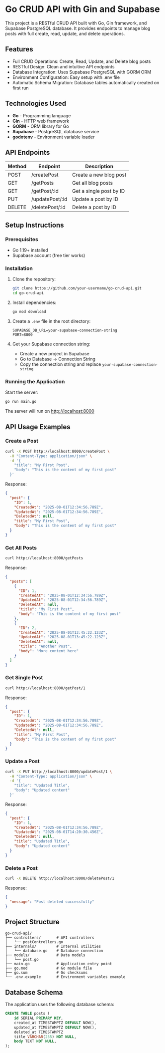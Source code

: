 # Go CRUD API with Gin and Supabase

This project is a RESTful CRUD API built with Go, Gin framework, and Supabase PostgreSQL database. It provides endpoints to manage blog posts with full create, read, update, and delete operations.

## Features

- Full CRUD Operations: Create, Read, Update, and Delete blog posts
- RESTful Design: Clean and intuitive API endpoints
- Database Integration: Uses Supabase PostgreSQL with GORM ORM
- Environment Configuration: Easy setup with .env file
- Automatic Schema Migration: Database tables automatically created on first run

## Technologies Used

- **Go** - Programming language
- **Gin** - HTTP web framework
- **GORM** - ORM library for Go
- **Supabase** - PostgreSQL database service
- **godotenv** - Environment variable loader

## API Endpoints

| Method | Endpoint          | Description                |
|--------|-------------------|----------------------------|
| POST   | /createPost       | Create a new blog post     |
| GET    | /getPosts         | Get all blog posts         |
| GET    | /getPost/:id      | Get a single post by ID    |
| PUT    | /updatePost/:id   | Update a post by ID        |
| DELETE | /deletePost/:id   | Delete a post by ID        |

## Setup Instructions

### Prerequisites

- Go 1.19+ installed
- Supabase account (free tier works)

### Installation

1. Clone the repository:

    ```bash
    git clone https://github.com/your-username/go-crud-api.git
    cd go-crud-api
    ```

2. Install dependencies:

    ```bash
    go mod download
    ```

3. Create a `.env` file in the root directory:

    ```env
    SUPABASE_DB_URL=your-supabase-connection-string
    PORT=8000
    ```

4. Get your Supabase connection string:

    - Create a new project in Supabase
    - Go to Database → Connection String
    - Copy the connection string and replace `your-supabase-connection-string`

### Running the Application

Start the server:

```bash
go run main.go
```

The server will run on [http://localhost:8000](http://localhost:8000)

## API Usage Examples

### Create a Post

```bash
curl -X POST http://localhost:8000/createPost \
  -H "Content-Type: application/json" \
  -d '{
    "title": "My First Post",
    "body": "This is the content of my first post"
  }'
```

Response:

```json
{
  "post": {
    "ID": 1,
    "CreatedAt": "2025-08-01T12:34:56.789Z",
    "UpdatedAt": "2025-08-01T12:34:56.789Z",
    "DeletedAt": null,
    "title": "My First Post",
    "body": "This is the content of my first post"
  }
}
```

### Get All Posts

```bash
curl http://localhost:8000/getPosts
```

Response:

```json
{
  "posts": [
    {
      "ID": 1,
      "CreatedAt": "2025-08-01T12:34:56.789Z",
      "UpdatedAt": "2025-08-01T12:34:56.789Z",
      "DeletedAt": null,
      "title": "My First Post",
      "body": "This is the content of my first post"
    },
    {
      "ID": 2,
      "CreatedAt": "2025-08-01T13:45:22.123Z",
      "UpdatedAt": "2025-08-01T13:45:22.123Z",
      "DeletedAt": null,
      "title": "Another Post",
      "body": "More content here"
    }
  ]
}
```

### Get Single Post

```bash
curl http://localhost:8000/getPost/1
```

Response:

```json
{
  "post": {
    "ID": 1,
    "CreatedAt": "2025-08-01T12:34:56.789Z",
    "UpdatedAt": "2025-08-01T12:34:56.789Z",
    "DeletedAt": null,
    "title": "My First Post",
    "body": "This is the content of my first post"
  }
}
```

### Update a Post

```bash
curl -X PUT http://localhost:8000/updatePost/1 \
  -H "Content-Type: application/json" \
  -d '{
    "title": "Updated Title",
    "body": "Updated content"
  }'
```

Response:

```json
{
  "post": {
    "ID": 1,
    "CreatedAt": "2025-08-01T12:34:56.789Z",
    "UpdatedAt": "2025-08-01T14:20:30.456Z",
    "DeletedAt": null,
    "title": "Updated Title",
    "body": "Updated content"
  }
}
```

### Delete a Post

```bash
curl -X DELETE http://localhost:8000/deletePost/1
```

Response:

```json
{
  "message": "Post deleted successfully"
}
```

## Project Structure

```
go-crud-api/
├── controllers/       # API controllers
│   └── postControllers.go
├── internals/         # Internal utilities
│   └── database.go    # Database connection
├── models/            # Data models
│   └── post.go
├── main.go            # Application entry point
├── go.mod             # Go module file
├── go.sum             # Go checksums
└── .env.example       # Environment variables example
```

## Database Schema

The application uses the following database schema:

```sql
CREATE TABLE posts (
    id SERIAL PRIMARY KEY,
    created_at TIMESTAMPTZ DEFAULT NOW(),
    updated_at TIMESTAMPTZ DEFAULT NOW(),
    deleted_at TIMESTAMPTZ
    title VARCHAR(255) NOT NULL,
    body TEXT NOT NULL,
);
```